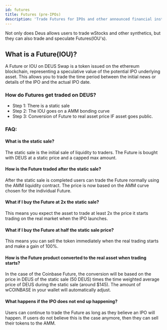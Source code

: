 ```yaml
---
id: futures
title: Futures (pre-IPOs)
description: 'Trade Futures for IPOs and other announced financial instruments'
---
```


Not only does Deus allows users to trade wStocks and other synthetics, but they can also trade and speculate Futures(IOU's).

## What is a Future(IOU)?

A Future or IOU on DEUS Swap is a token issued on the ethereum blockchain, representing a speculative value of the potential IPO underlying asset. This allows you to trade the time period between the initial news or details of the IPO and the actual IPO date. 

### How do Futures get traded on DEUS?

- Step 1: There is a static sale
- Step 2: The IOU goes on a AMM bonding curve
- Step 3: Conversion of Future to real asset price IF asset goes public.

### FAQ:

#### What is the static sale?

The static sale is the initial sale of liquidity to traders. The Future is bought with DEUS at a static price and a capped max amount. 

#### How is the Future traded after the static sale?

After the static sale is completed users can trade the Future normally using the AMM liquidity contract. The price is now based on the AMM curve chosen for the individual Future.

#### What if I buy the Future at 2x the static sale?

This means you expect the asset to trade at least 2x the price it starts trading on the real market when the IPO launches.

#### What if I buy the Future at half the static sale price?

This means you can sell the token immediately when the real trading starts and make a gain of 100%.

#### How is the Future product converted to the real asset when trading starts?

In the case of the Coinbase Future, the conversion will be based on the price in DEUS of the static sale (50 DEUS) times the time weighted average price of DEUS during the static sale (around $145). The amount of wCOINBASE in your wallet will automatically adjust. 

#### What happens if the IPO does not end up happening?

Users can continue to trade the Future as long as they believe an IPO will happen. If users do not believe this is the case anymore, then they can sell their tokens to the AMM.

